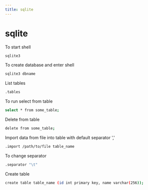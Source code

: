 ```yaml
---
title: sqlite
---
```


# sqlite

To start shell
```bash
sqlite3
```

To create database and enter shell
```bash
sqlite3 dbname
```

List tables
```bash
.tables
```

To run select from table
```bash
select * from some_table;
```

Delete from table
```bash
delete from some_table;
```

Import data from file into table with default separator ','
```bash
.import /path/to/file table_name
```

To change separator
```bash
.separator "\t"
```

Create table
```bash
create table table_name (id int primary key, name varchar(256));
```
